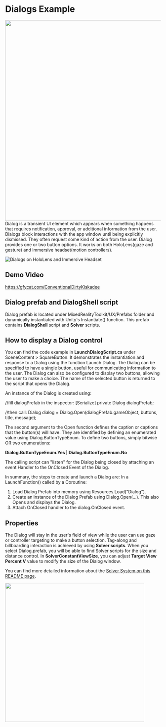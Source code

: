 # Dialogs Example
<img src="/External/ReadMeImages/MRTK_Dialog.jpg" width="650">
Dialog is a transient UI element which appears when something happens that requires notification, approval, or additional information from the user. Dialogs block interactions with the app window until being explicitly dismissed. They often request some kind of action from the user. Dialog provides one or two button options. It works on both HoloLens(gaze and gesture) and Immersive headset(motion controllers).


![Dialogs on HoloLens and Immersive Headset](/External/ReadMeImages/MRTK_Dialog_Devices.jpg)

## Demo Video
https://gfycat.com/ConventionalDirtyKiskadee

## Dialog prefab and DialogShell script
Dialog prefab is located under MixedRealityToolkit/UX/Prefabs folder and dynamically instantiated with Unity's Instantiate() function. This prefab contains **DialogShell** script and **Solver** scripts.

## How to display a Dialog control
You can find the code example in **LaunchDialogScript.cs** under SceneContent > SquareButton. It demonstrates the instantiation and response to a Dialog using the function Launch Dialog. The Dialog can be specified to have a single button, useful for communicating information to the user. The Dialog can also be configured to display two buttons, allowing the user to make a choice. The name of the selected button is returned to the script that opens the Dialog. 

An instance of the Dialog is created using: 
 
//fill dialogPrefab in the inspector:
[Serialize]
private Dialog dialogPrefab;

//then call:
Dialog dialog = Dialog.Open(dialogPrefab.gameObject, buttons, title, message);
 
The second argument to the Open function defines the caption or captions that the button(s) will have. 
They are identified by defining an enumerated value using Dialog.ButtonTypeEnum. 
To define two buttons, simply bitwise OR two enumerations:
 
**Dialog.ButtonTypeEnum.Yes | Dialog.ButtonTypeEnum.No**
 
The calling script can "listen" for the Dialog being closed by attaching an event Handler to the OnClosed Event of the Dialog.
 
In summary, the steps to create and launch a Dialog are:
In a LaunchFunction() called by a Coroutine:
1. Load Dialog Prefab into memory using Resources.Load("Dialog").
2. Create an instance of the Dialog Prefab using Dialog.Open(...). This also Opens and displays the Dialog.
3. Attach OnClosed handler to the dialog.OnClosed event.

## Properties
The Dialog will stay in the user's field of view while the user can use gaze or controller targeting to make a button selection. Tag-along and billboarding interaction is achieved by using **Solver scripts**. When you select Dialog.prefab, you will be able to find Solver scripts for the size and distance control. In **SolverConstantViewSize**, you can adjust **Target View Percent V** value to modify the size of the Dialog window.

You can find more detailed information about the [Solver System on this README page](https://github.com/Microsoft/MixedRealityToolkit-Unity/blob/Dev_Working_Branch/Assets/MixedRealityToolkit-Examples/Utilities/Readme/README_SolverSystem.md).

<img src="/External/ReadMeImages/MRTK_Dialog_Inspector.jpg" width="450">

 
 
